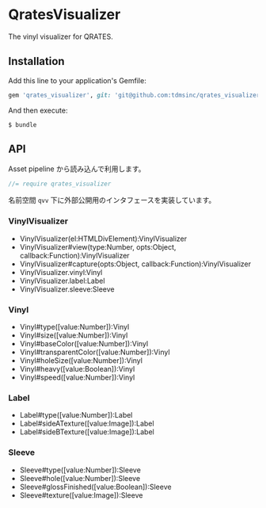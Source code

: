 # QratesVisualizer

The vinyl visualizer for QRATES.

## Installation

Add this line to your application's Gemfile:

```ruby
gem 'qrates_visualizer', git: 'git@github.com:tdmsinc/qrates_visualizer.git'
```

And then execute:

    $ bundle

## API

Asset pipeline から読み込んで利用します。

```js
//= require qrates_visualizer
```

名前空間 `qvv` 下に外部公開用のインタフェースを実装しています。

### VinylVisualizer

- VinylVisualizer(el:HTMLDivElement):VinylVisualizer
- VinylVisualizer#view(type:Number, opts:Object, callback:Function):VinylVisualizer
- VinylVisualizer#capture(opts:Object, callback:Function):VinylVisualizer
- VinylVisualizer.vinyl:Vinyl
- VinylVisualizer.label:Label
- VinylVisualizer.sleeve:Sleeve

### Vinyl

- Vinyl#type([value:Number]):Vinyl
- Vinyl#size([value:Number]):Vinyl
- Vinyl#baseColor([value:Number]):Vinyl
- Vinyl#transparentColor([value:Number]):Vinyl
- Vinyl#holeSize([value:Number]):Vinyl
- Vinyl#heavy([value:Boolean]):Vinyl
- Vinyl#speed([value:Number]):Vinyl

### Label

- Label#type([value:Number]):Label
- Label#sideATexture([value:Image]):Label
- Label#sideBTexture([value:Image]):Label

### Sleeve

- Sleeve#type([value:Number]):Sleeve
- Sleeve#hole([value:Number]):Sleeve
- Sleeve#glossFinished([value:Boolean]):Sleeve
- Sleeve#texture([value:Image]):Sleeve
